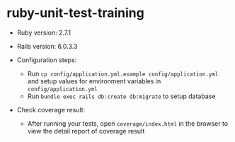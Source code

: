 # ruby-unit-test-training

* Ruby version: 2.7.1
* Rails version: 6.0.3.3

* Configuration steps:
  - Run `cp config/application.yml.example config/application.yml` and setup values for environment variables in `config/application.yml`
  - Run `bundle exec rails db:create db:migrate` to setup database

* Check coverage result:
  - After running your tests, open `coverage/index.html` in the browser to view the detail report of coverage result
